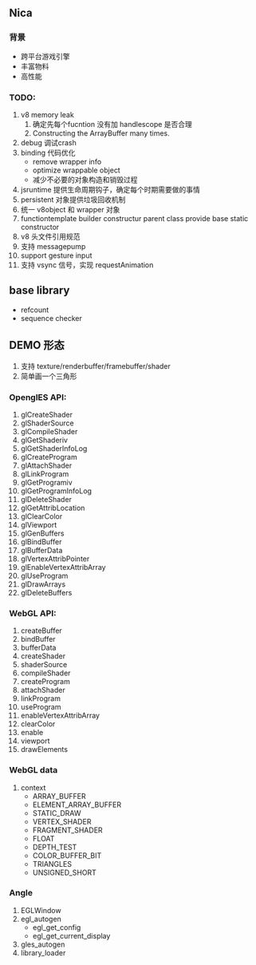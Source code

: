 ## Nica

### 背景
- 跨平台游戏引擎
- 丰富物料
- 高性能


### TODO:
1. v8 memory leak
    1. 确定先每个fucntion 没有加 handlescope 是否合理
    2. Constructing the ArrayBuffer many times.
2. debug 调试crash
3. binding 代码优化
    - remove wrapper info
    - optimize wrappable object
    - 减少不必要的对象构造和销毁过程
4. jsruntime 提供生命周期钩子，确定每个时期需要做的事情
5. persistent 对象提供垃圾回收机制
6. 统一 v8object 和 wrapper 对象
7. functiontemplate builder constructur parent class provide base static constructor
8. v8 头文件引用规范
9. 支持 messagepump
10. support gesture input
11. 支持 vsync 信号，实现 requestAnimation

## base library
- refcount
- sequence checker

## DEMO 形态
1. 支持 texture/renderbuffer/framebuffer/shader
2. 简单画一个三角形

### OpenglES API:
1. glCreateShader
2. glShaderSource
3. glCompileShader
4. glGetShaderiv
5. glGetShaderInfoLog
6. glCreateProgram
7. glAttachShader
8. glLinkProgram
9. glGetProgramiv
10. glGetProgramInfoLog
11. glDeleteShader
12. glGetAttribLocation
13. glClearColor
14. glViewport
15. glGenBuffers
16. glBindBuffer
17. glBufferData
18. glVertexAttribPointer
19. glEnableVertexAttribArray
20. glUseProgram
21. glDrawArrays
22. glDeleteBuffers

### WebGL API:
1. createBuffer
2. bindBuffer
3. bufferData
4. createShader
5. shaderSource
6. compileShader
7. createProgram
8. attachShader
9. linkProgram
10. useProgram
11. enableVertexAttribArray
12. clearColor
13. enable
14. viewport
15. drawElements

### WebGL data
1. context
    - ARRAY_BUFFER
    - ELEMENT_ARRAY_BUFFER
    - STATIC_DRAW
    - VERTEX_SHADER
    - FRAGMENT_SHADER
    - FLOAT
    - DEPTH_TEST
    - COLOR_BUFFER_BIT
    - TRIANGLES
    - UNSIGNED_SHORT

### Angle
1. EGLWindow
2. egl_autogen
    - egl_get_config
    - egl_get_current_display
3. gles_autogen
4. library_loader
